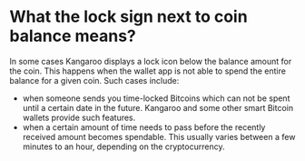 # What the lock sign next to coin balance means?

In some cases Kangaroo displays a lock icon below the balance amount for the coin. This happens when the wallet app is not able to spend the entire balance for a given coin.
Such cases include:

- when someone sends you time-locked Bitcoins which can not be spent until a certain date in the future. Kangaroo and some other smart Bitcoin wallets provide such features.
- when a certain amount of time needs to pass before the recently received amount becomes spendable. This usually varies between a few minutes to an hour, depending on the cryptocurrency.
